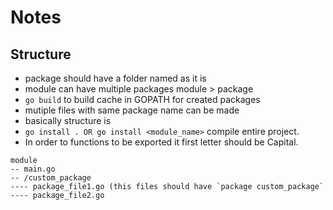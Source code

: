 # Notes


## Structure

- package should have a folder named as it is
- module can have multiple packages module > package
- `go build` to build cache in GOPATH for created packages
- mutiple files with same package name can be made
- basically structure is 
- `go install . OR go install <module_name>` compile entire project.
- In order to functions to be exported it first letter should be Capital.


```
module
-- main.go
-- /custom_package
---- package_file1.go (this files should have `package custom_package`
---- package_file2.go
```
